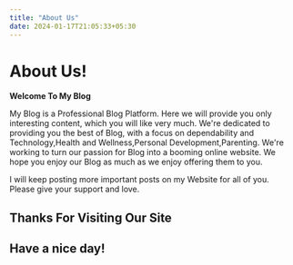 ```yaml
---
title: "About Us"
date: 2024-01-17T21:05:33+05:30
---
```


# About Us!

**Welcome To My Blog**

My Blog is a Professional Blog Platform. Here we will provide you only interesting content, which you will like very much. We're dedicated to providing you the best of Blog, with a focus on dependability and Technology,Health and Wellness,Personal Development,Parenting. We're working to turn our passion for Blog into a booming online website. We hope you enjoy our Blog as much as we enjoy offering them to you.

I will keep posting more important posts on my Website for all of you. Please give your support and love.

## Thanks For Visiting Our Site

## Have a nice day!
